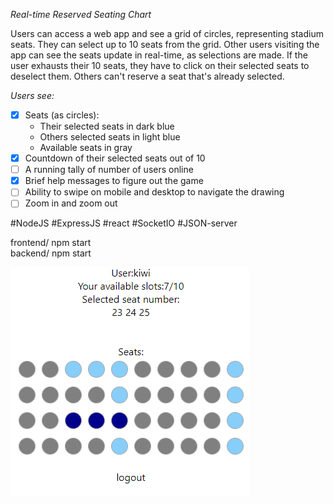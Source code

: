 

*Real-time Reserved Seating Chart*

Users can access a web app and see a grid of circles, representing stadium seats.  They can select up to 10 seats from the grid. Other users visiting the app can see the seats update in real-time, as selections are made. If the user exhausts their 10 seats, they have to click on their selected seats to deselect them. Others can't reserve a seat that's already selected.

*Users see:*

- [x] Seats (as circles):
    * Their selected seats in dark blue
    * Others selected seats in light blue
    * Available seats in gray
- [x] Countdown of their selected seats out of 10
- [ ] A running tally of number of users online
- [x] Brief help messages to figure out the game
- [ ] Ability to swipe on mobile and desktop to navigate the drawing
- [ ] Zoom in and zoom out

#NodeJS #ExpressJS #react #SocketIO #JSON-server

frontend/ npm start  
backend/ npm start    

![Alt text](/screenshot.png "screenshot")
